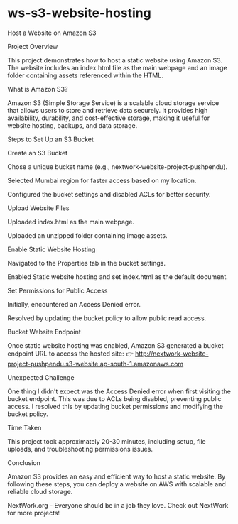 # ws-s3-website-hosting


Host a Website on Amazon S3

Project Overview

This project demonstrates how to host a static website using Amazon S3. The website includes an index.html file as the main webpage and an image folder containing assets referenced within the HTML.

What is Amazon S3?

Amazon S3 (Simple Storage Service) is a scalable cloud storage service that allows users to store and retrieve data securely. It provides high availability, durability, and cost-effective storage, making it useful for website hosting, backups, and data storage.

Steps to Set Up an S3 Bucket

Create an S3 Bucket

Chose a unique bucket name (e.g., nextwork-website-project-pushpendu).

Selected Mumbai region for faster access based on my location.

Configured the bucket settings and disabled ACLs for better security.

Upload Website Files

Uploaded index.html as the main webpage.

Uploaded an unzipped folder containing image assets.

Enable Static Website Hosting

Navigated to the Properties tab in the bucket settings.

Enabled Static website hosting and set index.html as the default document.

Set Permissions for Public Access

Initially, encountered an Access Denied error.

Resolved by updating the bucket policy to allow public read access.

Bucket Website Endpoint

Once static website hosting was enabled, Amazon S3 generated a bucket endpoint URL to access the hosted site:
👉 http://nextwork-website-project-pushpendu.s3-website.ap-south-1.amazonaws.com

Unexpected Challenge

One thing I didn't expect was the Access Denied error when first visiting the bucket endpoint. This was due to ACLs being disabled, preventing public access. I resolved this by updating bucket permissions and modifying the bucket policy.

Time Taken

This project took approximately 20-30 minutes, including setup, file uploads, and troubleshooting permissions issues.

Conclusion

Amazon S3 provides an easy and efficient way to host a static website. By following these steps, you can deploy a website on AWS with scalable and reliable cloud storage.

NextWork.org - Everyone should be in a job they love.
Check out NextWork for more projects!

